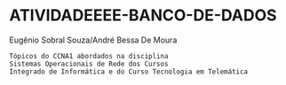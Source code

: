 # ATIVIDADEEEE-BANCO-DE-DADOS
Eugênio Sobral Souza/André Bessa De Moura


>
    Tópicos do CCNA1 abordados na disciplina
    Sistemas Operacionais de Rede dos Cursos
    Integrado de Informática e do Curso Tecnologia em Telemática

